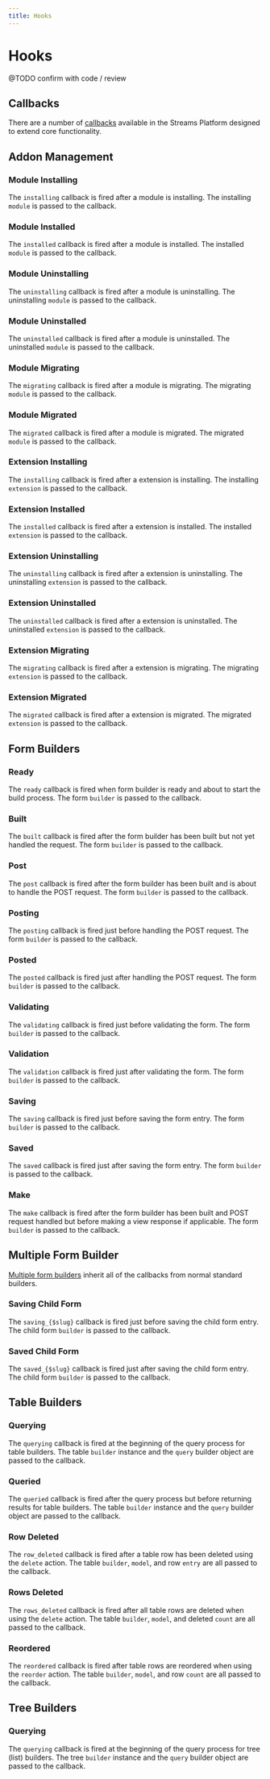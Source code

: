 ```yaml
---
title: Hooks
---
```


# Hooks

<div class="documentation__toc"></div>

@TODO confirm with code / review

## Callbacks

There are a number of [callbacks](../core-concepts/callbacks) available in the Streams Platform designed to extend core functionality. 


## Addon Management

### Module Installing

The `installing` callback is fired after a module is installing. The installing `module` is passed to the callback.

### Module Installed

The `installed` callback is fired after a module is installed. The installed `module` is passed to the callback.

### Module Uninstalling

The `uninstalling` callback is fired after a module is uninstalling. The uninstalling `module` is passed to the callback.

### Module Uninstalled

The `uninstalled` callback is fired after a module is uninstalled. The uninstalled `module` is passed to the callback.

### Module Migrating

The `migrating` callback is fired after a module is migrating. The migrating `module` is passed to the callback.

### Module Migrated

The `migrated` callback is fired after a module is migrated. The migrated `module` is passed to the callback.

### Extension Installing

The `installing` callback is fired after a extension is installing. The installing `extension` is passed to the callback.

### Extension Installed

The `installed` callback is fired after a extension is installed. The installed `extension` is passed to the callback.

### Extension Uninstalling

The `uninstalling` callback is fired after a extension is uninstalling. The uninstalling `extension` is passed to the callback.

### Extension Uninstalled

The `uninstalled` callback is fired after a extension is uninstalled. The uninstalled `extension` is passed to the callback.

### Extension Migrating

The `migrating` callback is fired after a extension is migrating. The migrating `extension` is passed to the callback.

### Extension Migrated

The `migrated` callback is fired after a extension is migrated. The migrated `extension` is passed to the callback.


## Form Builders

### Ready

The `ready` callback is fired when form builder is ready and about to start the build process. The form `builder` is passed to the callback.

### Built

The `built` callback is fired after the form builder has been built but not yet handled the request. The form `builder` is passed to the callback.

### Post

The `post` callback is fired after the form builder has been built and is about to handle the POST request. The form `builder` is passed to the callback.

### Posting

The `posting` callback is fired just before handling the POST request. The form `builder` is passed to the callback.

### Posted

The `posted` callback is fired just after handling the POST request. The form `builder` is passed to the callback.

### Validating

The `validating` callback is fired just before validating the form. The form `builder` is passed to the callback.

### Validation

The `validation` callback is fired just after validating the form. The form `builder` is passed to the callback.

### Saving

The `saving` callback is fired just before saving the form entry. The form `builder` is passed to the callback.

### Saved

The `saved` callback is fired just after saving the form entry. The form `builder` is passed to the callback.

### Make

The `make` callback is fired after the form builder has been built and POST request handled but before making a view response if applicable. The form `builder` is passed to the callback.

## Multiple Form Builder

[Multiple form builders](../ui/forms/multiple-forms) inherit all of the callbacks from normal standard builders.

### Saving Child Form

The `saving_{$slug}` callback is fired just before saving the child form entry. The child form `builder` is passed to the callback.

### Saved Child Form

The `saved_{$slug}` callback is fired just after saving the child form entry. The child form `builder` is passed to the callback.


## Table Builders

### Querying

The `querying` callback is fired at the beginning of the query process for table builders. The table `builder` instance and the `query` builder object are passed to the callback.

### Queried

The `queried` callback is fired after the query process but before returning results for table builders. The table `builder` instance and the `query` builder object are passed to the callback.

### Row Deleted

The `row_deleted` callback is fired after a table row has been deleted using the `delete` action. The table `builder`, `model`, and row `entry` are all passed to the callback.

### Rows Deleted

The `rows_deleted` callback is fired after all table rows are deleted when using the `delete` action. The table `builder`, `model`, and deleted `count` are all passed to the callback.

### Reordered

The `reordered` callback is fired after table rows are reordered when using the `reorder` action. The table `builder`, `model`, and row `count` are all passed to the callback.


## Tree Builders

### Querying

The `querying` callback is fired at the beginning of the query process for tree (list) builders. The tree `builder` instance and the `query` builder object are passed to the callback.
